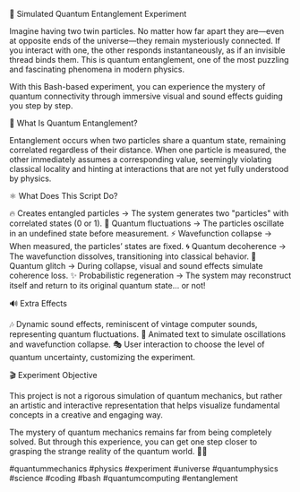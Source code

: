 🔬 Simulated Quantum Entanglement Experiment

Imagine having two twin particles. No matter how far apart they are—even at opposite ends of the universe—they remain mysteriously connected. If you interact with one, the other responds instantaneously, as if an invisible thread binds them. This is quantum entanglement, one of the most puzzling and fascinating phenomena in modern physics.

With this Bash-based experiment, you can experience the mystery of quantum connectivity through immersive visual and sound effects guiding you step by step.

🔹 What Is Quantum Entanglement?

Entanglement occurs when two particles share a quantum state, remaining correlated regardless of their distance. When one particle is measured, the other immediately assumes a corresponding value, seemingly violating classical locality and hinting at interactions that are not yet fully understood by physics.

⚛️ What Does This Script Do?

🔥 Creates entangled particles → The system generates two "particles" with correlated states (0 or 1). 🌊 Quantum fluctuations → The particles oscillate in an undefined state before measurement. ⚡ Wavefunction collapse → When measured, the particles’ states are fixed. 🌀 Quantum decoherence → The wavefunction dissolves, transitioning into classical behavior. 🔄 Quantum glitch → During collapse, visual and sound effects simulate coherence loss. ✨ Probabilistic regeneration → The system may reconstruct itself and return to its original quantum state... or not!

🔊 Extra Effects

🎶 Dynamic sound effects, reminiscent of vintage computer sounds, representing quantum fluctuations. 📡 Animated text to simulate oscillations and wavefunction collapse. 🎭 User interaction to choose the level of quantum uncertainty, customizing the experiment.

🎬 Experiment Objective

This project is not a rigorous simulation of quantum mechanics, but rather an artistic and interactive representation that helps visualize fundamental concepts in a creative and engaging way.

The mystery of quantum mechanics remains far from being completely solved. But through this experience, you can get one step closer to grasping the strange reality of the quantum world. 🚀✨

#quantummechanics #physics #experiment #universe #quantumphysics #science #coding #bash #quantumcomputing #entanglement
